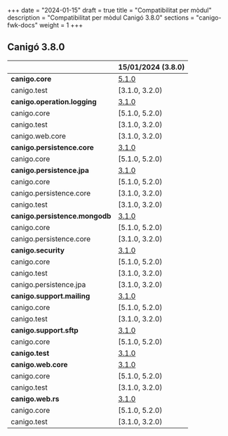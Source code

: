+++
date        = "2024-01-15"
draft        = true
title       = "Compatibilitat per mòdul"
description = "Compatibilitat per mòdul Canigó 3.8.0"
sections    = "canigo-fwk-docs"
weight      = 1
+++

## Canigó 3.8.0

|                                                   		| 15/01/2024 (3.8.0)																														|
|---------------------------------------------------		|------------------																														                 |
| **canigo.core**                                   		| [5.1.0](/content/plataformes/canigo/documentacio-llibreries/canigo.core/5.1.0/)  	                |
|   canigo.test                                   		    | [3.1.0, 3.2.0)                                                                            |
| **canigo.operation.logging**                              | [3.1.0](/content/plataformes/canigo/documentacio-llibreries/canigo.operation.logging/3.1.0/)  	|
|   canigo.core                                   		    | [5.1.0, 5.2.0)                                                                            |
|   canigo.test                                   		    | [3.1.0, 3.2.0)                                                                            |
|   canigo.web.core                                   		| [3.1.0, 3.2.0)                                                                            |
| **canigo.persistence.core**                               | [3.1.0](/content/plataformes/canigo/documentacio-llibreries/canigo.persistence.core/3.1.0/)  	    |
|   canigo.core                                   		    | [5.1.0, 5.2.0)                                                                            |
| **canigo.persistence.jpa**                                | [3.1.0](/content/plataformes/canigo/documentacio-llibreries/canigo.persistence.jpa/3.1.0/)  	    |
|   canigo.core                                   		    | [5.1.0, 5.2.0)                                                                            |
|   canigo.persistence.core                                 | [3.1.0, 3.2.0)                                                                            |
|   canigo.test                                   		    | [3.1.0, 3.2.0)                                                                            |
| **canigo.persistence.mongodb**                            | [3.1.0](/content/plataformes/canigo/documentacio-llibreries/canigo.persistence.mongodb/3.1.0/)  	|
|   canigo.core                                   		    | [5.1.0, 5.2.0)                                                                            |
|   canigo.persistence.core                                 | [3.1.0, 3.2.0)                                                                            |
| **canigo.security**                                       | [3.1.0](/content/plataformes/canigo/documentacio-llibreries/canigo.security/3.1.0/)  	            |
|   canigo.core                                   		    | [5.1.0, 5.2.0)                                                                            |
|   canigo.test                                   		    | [3.1.0, 3.2.0)                                                                            |
|   canigo.persistence.jpa                                  | [3.1.0, 3.2.0)                                                                            |
| **canigo.support.mailing**                                | [3.1.0](/content/plataformes/canigo/documentacio-llibreries/canigo.support.mailing/3.1.0/)  	    |
|   canigo.core                                   		    | [5.1.0, 5.2.0)                                                                            |
|   canigo.test                                   		    | [3.1.0, 3.2.0)                                                                            |
| **canigo.support.sftp**                                   | [3.1.0](/content/plataformes/canigo/documentacio-llibreries/canigo.support.sftp/3.1.0/)  	        |
|   canigo.core                                   		    | [5.1.0, 5.2.0)                                                                            |
| **canigo.test**                                           | [3.1.0](/content/plataformes/canigo/documentacio-llibreries/canigo.test/3.1.0/)  	                |
| **canigo.web.core**                                       | [3.1.0](/content/plataformes/canigo/documentacio-llibreries/canigo.web.core/3.1.0/)  	            |
|   canigo.core                                   		    | [5.1.0, 5.2.0)                                                                            |
|   canigo.test                                   		    | [3.1.0, 3.2.0)                                                                            |
| **canigo.web.rs**                                         | [3.1.0](/content/plataformes/canigo/documentacio-llibreries/canigo.web.rs/3.1.0/)  	            |
|   canigo.core                                   		    | [5.1.0, 5.2.0)                                                                            |
|   canigo.test                                   		    | [3.1.0, 3.2.0)                                                                            |
